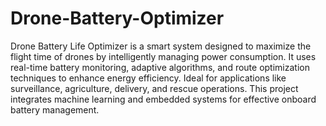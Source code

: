 # Drone-Battery-Optimizer
Drone Battery Life Optimizer is a smart system designed to maximize the flight time of drones by intelligently managing power consumption. It uses real-time battery monitoring, adaptive algorithms, and route optimization techniques to enhance energy efficiency. Ideal for applications like surveillance, agriculture, delivery, and rescue operations. This project integrates machine learning and embedded systems for effective onboard battery management.

